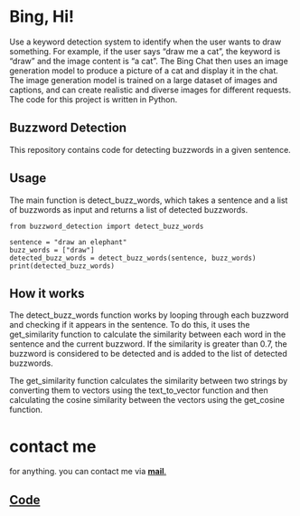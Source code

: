 # **Bing, Hi!**

Use a keyword detection system to identify when the user wants to draw something.
For example, if the user says “draw me a cat”, the keyword is “draw” and the image content is “a cat”.
The Bing Chat then uses an image generation model to produce a picture of a cat and display it in the chat.
The image generation model is trained on a large dataset of images and captions, and can create realistic and diverse images for different requests.
The code for this project is written in Python.


## Buzzword Detection
This repository contains code for detecting buzzwords in a given sentence.

## Usage
The main function is detect_buzz_words, which takes a sentence and a list of buzzwords as input and returns a list of detected buzzwords.

```
from buzzword_detection import detect_buzz_words

sentence = "draw an elephant"
buzz_words = ["draw"]
detected_buzz_words = detect_buzz_words(sentence, buzz_words)
print(detected_buzz_words)

```

## How it works
The detect_buzz_words function works by looping through each buzzword and checking if it appears in the sentence. To do this, it uses the get_similarity function to calculate the similarity between each word in the sentence and the current buzzword. If the similarity is greater than 0.7, the buzzword is considered to be detected and is added to the list of detected buzzwords.

The get_similarity function calculates the similarity between two strings by converting them to vectors using the text_to_vector function and then calculating the cosine similarity between the vectors using the get_cosine function.


# contact me
for anything. you can contact me via <ins> **[mail](https://mail.google.com/mail/u/0/?fs=1&tf=cm&source=mailto&su=Bing%20AI%20Feedback&Code&to=ronniri2010@gmail.com&body=)**. </ins>

## [Code](https://github.com/R0nN1ri/Suggestions/blob/main/Bing/BingAI/BingCode.py)
